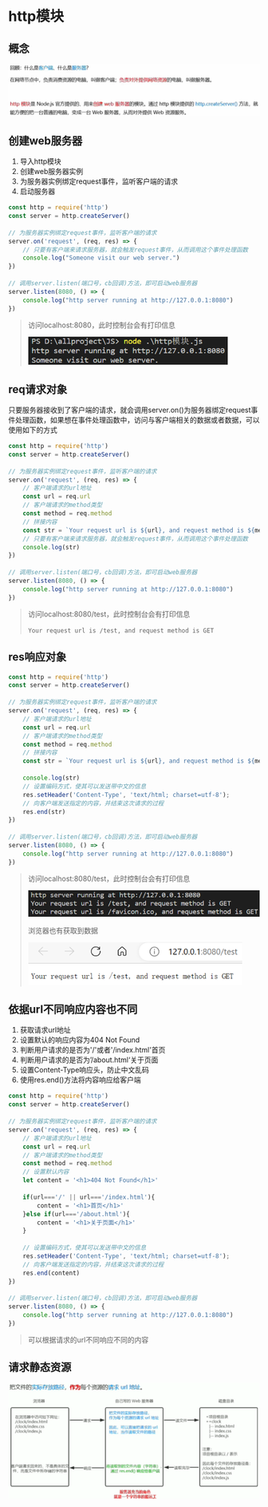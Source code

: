 # http模块

## 概念

<img src="img/3.http模块/image-20230702162302916.png" alt="image-20230702162302916" style="zoom:67%;" />

## 创建web服务器

1. 导入http模块
2. 创建web服务器实例
3. 为服务器实例绑定request事件，监听客户端的请求
4. 启动服务器

```js
const http = require('http')
const server = http.createServer()

// 为服务器实例绑定request事件，监听客户端的请求
server.on('request', (req, res) => {
    // 只要有客户端来请求服务器，就会触发request事件，从而调用这个事件处理函数
    console.log("Someone visit our web server.")
})

// 调用server.listen(端口号，cb回调)方法，即可启动web服务器
server.listen(8080, () => {
    console.log("http server running at http://127.0.0.1:8080")
})
```

> 访问localhost:8080，此时控制台会有打印信息
>
> <img src="img/3.http模块/image-20230702165639918.png" alt="image-20230702165639918" style="zoom:80%;" />

## req请求对象

只要服务器接收到了客户端的请求，就会调用server.on()为服务器绑定request事件处理函数，如果想在事件处理函数中，访问与客户端相关的数据或者数据，可以使用如下的方式

```js
const http = require('http')
const server = http.createServer()

// 为服务器实例绑定request事件，监听客户端的请求
server.on('request', (req, res) => {
    // 客户端请求的url地址
    const url = req.url
    // 客户端请求的method类型
    const method = req.method
    // 拼接内容
    const str = `Your request url is ${url}, and request method is ${method} `
    // 只要有客户端来请求服务器，就会触发request事件，从而调用这个事件处理函数
    console.log(str)
})

// 调用server.listen(端口号，cb回调)方法，即可启动web服务器
server.listen(8080, () => {
    console.log("http server running at http://127.0.0.1:8080")
})
```

> 访问localhost:8080/test，此时控制台会有打印信息
>
> `Your request url is /test, and request method is GET`

## res响应对象

```js
const http = require('http')
const server = http.createServer()

// 为服务器实例绑定request事件，监听客户端的请求
server.on('request', (req, res) => {
    // 客户端请求的url地址
    const url = req.url
    // 客户端请求的method类型
    const method = req.method
    // 拼接内容
    const str = `Your request url is ${url}, and request method is ${method}, 你好 `

    console.log(str)
    // 设置编码方式，使其可以发送带中文的信息
    res.setHeader('Content-Type', 'text/html; charset=utf-8');
    // 向客户端发送指定的内容，并结束这次请求的过程
    res.end(str)
})

// 调用server.listen(端口号，cb回调)方法，即可启动web服务器
server.listen(8080, () => {
    console.log("http server running at http://127.0.0.1:8080")
})
```

> 访问localhost:8080/test，此时控制台会有打印信息
>
> <img src="img/3.http模块/image-20230702171124899.png" alt="image-20230702171124899" style="zoom:80%;" />
>
> 浏览器也有获取到数据
>
> <img src="img/3.http模块/image-20230702171209710.png" alt="image-20230702171209710" style="zoom:80%;" />

## 依据url不同响应内容也不同

1. 获取请求url地址
2. 设置默认的响应内容为404 Not Found
3. 判断用户请求的是否为'/'或者'/index.html'首页
4. 判断用户请求的是否为’/about.html‘关于页面
5. 设置Content-Type响应头，防止中文乱码
6. 使用res.end()方法将内容响应给客户端

```js
const http = require('http')
const server = http.createServer()

// 为服务器实例绑定request事件，监听客户端的请求
server.on('request', (req, res) => {
    // 客户端请求的url地址
    const url = req.url
    // 客户端请求的method类型
    const method = req.method
    // 设置默认内容
    let content = '<h1>404 Not Found</h1>'

    if(url==='/' || url==='/index.html'){
        content = '<h1>首页</h1>'
    }else if(url==='/about.html'){
        content = '<h1>关于页面</h1>'
    }

    // 设置编码方式，使其可以发送带中文的信息
    res.setHeader('Content-Type', 'text/html; charset=utf-8');
    // 向客户端发送指定的内容，并结束这次请求的过程
    res.end(content)
})

// 调用server.listen(端口号，cb回调)方法，即可启动web服务器
server.listen(8080, () => {
    console.log("http server running at http://127.0.0.1:8080")
})
```

> 可以根据请求的url不同响应不同的内容

## 请求静态资源

<img src="img/3.http模块/image-20230703150029202.png" alt="image-20230703150029202" style="zoom:67%;" />